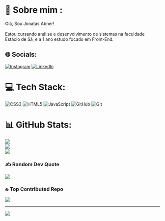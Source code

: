 # 💫 Sobre mim :
Olá, Sou Jonatas Abner!<br><br>Estou cursando análise e desenvolvimento de sistemas na faculdade Estácio de Sá, e a 1 ano estudo focado em Front-End.<br>


## 🌐 Socials:
[![Instagram](https://img.shields.io/badge/Instagram-%23E4405F.svg?logo=Instagram&logoColor=white)](https://instagram.com/https://www.instagram.com/jonatasasb/) [![LinkedIn](https://img.shields.io/badge/LinkedIn-%230077B5.svg?logo=linkedin&logoColor=white)](https://linkedin.com/in/https://www.linkedin.com/in/jonatasasb) 

# 💻 Tech Stack:
![CSS3](https://img.shields.io/badge/css3-%231572B6.svg?style=plastic&logo=css3&logoColor=white) ![HTML5](https://img.shields.io/badge/html5-%23E34F26.svg?style=plastic&logo=html5&logoColor=white) ![JavaScript](https://img.shields.io/badge/javascript-%23323330.svg?style=plastic&logo=javascript&logoColor=%23F7DF1E) ![GitHub](https://img.shields.io/badge/github-%23121011.svg?style=plastic&logo=github&logoColor=white) ![Git](https://img.shields.io/badge/git-%23F05033.svg?style=plastic&logo=git&logoColor=white)
# 📊 GitHub Stats:
![](https://github-readme-stats.vercel.app/api?username=jonatasASB&theme=dark&hide_border=true&include_all_commits=true&count_private=true)<br/>
![](https://github-readme-streak-stats.herokuapp.com/?user=jonatasASB&theme=dark&hide_border=true)<br/>
![](https://github-readme-stats.vercel.app/api/top-langs/?username=jonatasASB&theme=dark&hide_border=true&include_all_commits=true&count_private=true&layout=compact)

### ✍️ Random Dev Quote
![](https://quotes-github-readme.vercel.app/api?type=horizontal&theme=tokyonight)

### 🔝 Top Contributed Repo
![](https://github-contributor-stats.vercel.app/api?username=jonatasASB&limit=5&theme=tokyonight&combine_all_yearly_contributions=true)

---
[![](https://visitcount.itsvg.in/api?id=jonatasASB&icon=0&color=12)](https://visitcount.itsvg.in)

<!-- Proudly created with GPRM ( https://gprm.itsvg.in ) -->

<!--
**JonatasASB/JonatasASB** is a ✨ _special_ ✨ repository because its `README.md` (this file) appears on your GitHub profile.

Here are some ideas to get you started:

- 🔭 I’m currently working on ...
- 🌱 I’m currently learning ...
- 👯 I’m looking to collaborate on ...
- 🤔 I’m looking for help with ...
- 💬 Ask me about ...
- 📫 How to reach me: ...
- 😄 Pronouns: ...
- ⚡ Fun fact: ...
-->

